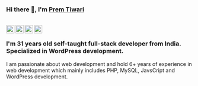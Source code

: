 ### Hi there 👋, I'm [Prem Tiwari](https://www.freewebmentor.com)

<br/>
<a href="https://facebook.com/thepremtiwari">
  <img align="left" alt="Prem Tiwari| Facebook" width="22px" src="https://cdn.jsdelivr.net/npm/simple-icons@v3/icons/facebook.svg" />
</a>

<a href="https://twitter.com/thepremtiwari">
  <img align="left" alt="Prem Tiwari| Twitter" width="22px" src="https://cdn.jsdelivr.net/npm/simple-icons@v3/icons/twitter.svg" />
</a>

<a href="https://www.linkedin.com/in/thepremtiwari/">
  <img align="left" alt="Linkedin" width="22px" src="https://cdn.jsdelivr.net/npm/simple-icons@v3/icons/linkedin.svg" />
</a>

<a href="https://www.instagram.com/thepremtiwari/">
  <img align="left" alt="Instagram" width="22px" src="https://cdn.jsdelivr.net/npm/simple-icons@v3/icons/instagram.svg" />
</a>
<br />

### I'm 31 years old self-taught full-stack developer from India. Specialized in WordPress development.

I am passionate about web development and hold 6+ years of experience in web development which mainly includes PHP, MySQL, JavsCript and WordPress development. 
